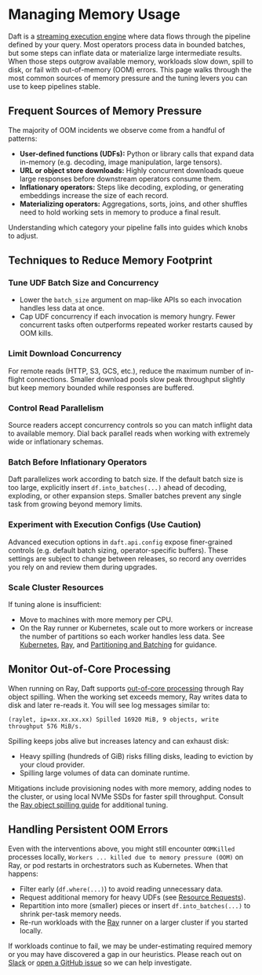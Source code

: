 # Managing Memory Usage

Daft is a [streaming execution engine](../architecture/index.md) where data flows through the pipeline defined by your query. Most operators process data in bounded batches, but some steps can inflate data or materialize large intermediate results. When those steps outgrow available memory, workloads slow down, spill to disk, or fail with out-of-memory (OOM) errors. This page walks through the most common sources of memory pressure and the tuning levers you can use to keep pipelines stable.

## Frequent Sources of Memory Pressure

The majority of OOM incidents we observe come from a handful of patterns:

- **User-defined functions (UDFs):** Python or library calls that expand data in-memory (e.g. decoding, image manipulation, large tensors).
- **URL or object store downloads:** Highly concurrent downloads queue large responses before downstream operators consume them.
- **Inflationary operators:** Steps like decoding, exploding, or generating embeddings increase the size of each record.
- **Materializing operators:** Aggregations, sorts, joins, and other shuffles need to hold working sets in memory to produce a final result.

Understanding which category your pipeline falls into guides which knobs to adjust.

## Techniques to Reduce Memory Footprint

### Tune UDF Batch Size and Concurrency

- Lower the `batch_size` argument on map-like APIs so each invocation handles less data at once.
- Cap UDF concurrency if each invocation is memory hungry. Fewer concurrent tasks often outperforms repeated worker restarts caused by OOM kills.

### Limit Download Concurrency

For remote reads (HTTP, S3, GCS, etc.), reduce the maximum number of in-flight connections. Smaller download pools slow peak throughput slightly but keep memory bounded while responses are buffered.

### Control Read Parallelism

Source readers accept concurrency controls so you can match inflight data to available memory. Dial back parallel reads when working with extremely wide or inflationary schemas.

### Batch Before Inflationary Operators

Daft parallelizes work according to batch size. If the default batch size is too large, explicitly insert `df.into_batches(...)` ahead of decoding, exploding, or other expansion steps. Smaller batches prevent any single task from growing beyond memory limits.

### Experiment with Execution Configs (Use Caution)

Advanced execution options in `daft.api.config` expose finer-grained controls (e.g. default batch sizing, operator-specific buffers). These settings are subject to change between releases, so record any overrides you rely on and review them during upgrades.

### Scale Cluster Resources

If tuning alone is insufficient:

- Move to machines with more memory per CPU.
- On the Ray runner or Kubernetes, scale out to more workers or increase the number of partitions so each worker handles less data. See [Kubernetes](../distributed/kubernetes.md), [Ray](../distributed/ray.md), and [Partitioning and Batching](partitioning.md) for guidance.

## Monitor Out-of-Core Processing

When running on Ray, Daft supports [out-of-core processing](https://en.wikipedia.org/wiki/External_memory_algorithm) through Ray object spilling. When the working set exceeds memory, Ray writes data to disk and later re-reads it. You will see log messages similar to:

```
(raylet, ip=xx.xx.xx.xx) Spilled 16920 MiB, 9 objects, write throughput 576 MiB/s.
```

Spilling keeps jobs alive but increases latency and can exhaust disk:

- Heavy spilling (hundreds of GiB) risks filling disks, leading to eviction by your cloud provider.
- Spilling large volumes of data can dominate runtime.

Mitigations include provisioning nodes with more memory, adding nodes to the cluster, or using local NVMe SSDs for faster spill throughput. Consult the [Ray object spilling guide](https://docs.ray.io/en/latest/ray-core/objects/object-spilling.html) for additional tuning.

## Handling Persistent OOM Errors

Even with the interventions above, you might still encounter `OOMKilled` processes locally, `Workers ... killed due to memory pressure (OOM)` on Ray, or pod restarts in orchestrators such as Kubernetes. When that happens:

- Filter early (`df.where(...)`) to avoid reading unnecessary data.
- Request additional memory for heavy UDFs (see [Resource Requests](../custom-code/udfs.md#resource-requests)).
- Repartition into more (smaller) pieces or insert `df.into_batches(...)` to shrink per-task memory needs.
- Re-run workloads with the [Ray](../distributed/ray.md) runner on a larger cluster if you started locally.

If workloads continue to fail, we may be under-estimating required memory or you may have discovered a gap in our heuristics. Please reach out on [Slack](https://join.slack.com/t/dist-data/shared_invite/zt-2e77olvxw-uyZcPPV1SRchhi8ah6ZCtg) or [open a GitHub issue](https://github.com/Eventual-Inc/Daft/issues/new/choose) so we can help investigate.
